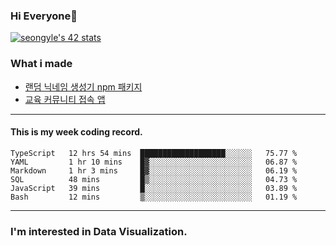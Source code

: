 ### Hi Everyone👋

[![seongyle's 42 stats](https://badge42.vercel.app/api/v2/cl260u6td000609l4p4inxynw/stats?cursusId=21&coalitionId=86)](https://github.com/JaeSeoKim/badge42)

### What i made

- [랜덤 닉네임 생성기 npm 패키지](https://www.npmjs.com/package/korean-random-names-generator)
- [교육 커뮤니티 접속 앱](https://github.com/YeonSeong-Lee/HufsLifeAcademy_app)

---

#### This is my week coding record.

<!--START_SECTION:waka-->

```text
TypeScript   12 hrs 54 mins  ███████████████████░░░░░░   75.77 %
YAML         1 hr 10 mins    █▓░░░░░░░░░░░░░░░░░░░░░░░   06.87 %
Markdown     1 hr 3 mins     █▓░░░░░░░░░░░░░░░░░░░░░░░   06.19 %
SQL          48 mins         █▒░░░░░░░░░░░░░░░░░░░░░░░   04.73 %
JavaScript   39 mins         █░░░░░░░░░░░░░░░░░░░░░░░░   03.89 %
Bash         12 mins         ▒░░░░░░░░░░░░░░░░░░░░░░░░   01.19 %
```

<!--END_SECTION:waka-->
--- 

### I'm interested in Data Visualization.



<!--
**YeonSeong-Lee/YeonSeong-Lee** is a ✨ _special_ ✨ repository because its `README.md` (this file) appears on your GitHub profile.

Here are some ideas to get you started:

- 🔭 I’m currently working on ...
- 🌱 I’m currently learning ...
- 👯 I’m looking to collaborate on ...
- 🤔 I’m looking for help with ...
- 💬 Ask me about ...
- 📫 How to reach me: ...
- 😄 Pronouns: ...
- ⚡ Fun fact: ...
-->
